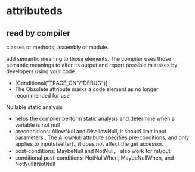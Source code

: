 # attributeds

## read by compiler
 classes or methods;  assembly or module.

  add semantic meaning to those elements. The compiler uses those semantic meanings to alter its output and report possible mistakes by developers using your code.
  *  [Conditional("TRACE_ON"/"DEBUG")]
  *  The Obsolete attribute marks a code element as no longer recommended for use


Nullable static analysis
* helps the compiler perform static analysis and determine when a variable is not null
* preconditions: AllowNull and DisallowNull, it should limit input parameters.. The AllowNull attribute specifies pre-conditions, and only applies to inputs(setter)., it does not affect the get accessor. 
* post-conditions: MaybeNull and NotNull， also work for ref/out 
* conditional post-conditions: NotNullWhen, MaybeNullWhen, and NotNullIfNotNull